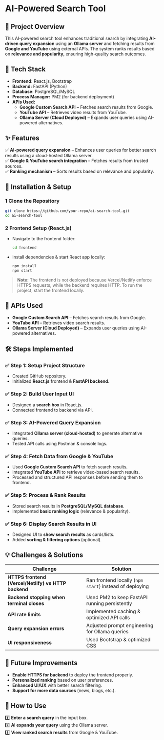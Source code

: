 # AI-Powered Search Tool

## 📌 Project Overview
This AI-powered search tool enhances traditional search by integrating **AI-driven query expansion** using an **Ollama server** and fetching results from **Google and YouTube** using external APIs. The system ranks results based on **relevance and popularity**, ensuring high-quality search outcomes.

## 🚀 Tech Stack
- **Frontend:** React.js, Bootstrap
- **Backend:** FastAPI (Python)
- **Database:** PostgreSQL/MySQL
- **Process Manager:** PM2 (for backend deployment)
- **APIs Used:**
  - **Google Custom Search API** – Fetches search results from Google.
  - **YouTube API** – Retrieves video results from YouTube.
  - **Ollama Server (Cloud Deployed)** – Expands user queries using AI-powered alternatives.

## ✨ Features
✅ **AI-powered query expansion** – Enhances user queries for better search results using a cloud-hosted Ollama server.  
✅ **Google & YouTube search integration** – Fetches results from trusted sources.  
✅ **Ranking mechanism** – Sorts results based on relevance and popularity.  

## 🔧 Installation & Setup

### 1️ Clone the Repository
```bash
git clone https://github.com/your-repo/ai-search-tool.git
cd ai-search-tool
```
### 2 Frontend Setup (React.js)
- Navigate to the frontend folder:
  ```bash
  cd frontend
  ```
- Install dependencies & start React app locally:
  ```bash
  npm install
  npm start
  ```
> **Note:** The frontend is not deployed because Vercel/Netlify enforce HTTPS requests, while the backend requires HTTP. To run the project, start the frontend locally.

## 📜 APIs Used
- **Google Custom Search API** – Fetches search results from Google.
- **YouTube API** – Retrieves video search results.
- **Ollama Server (Cloud Deployed)** – Expands user queries using AI-powered alternatives.

## 🛠 Steps Implemented

### ✅ Step 1: Setup Project Structure
- Created GitHub repository.
- Initialized **React.js** frontend & **FastAPI backend**.

### ✅ Step 2: Build User Input UI
- Designed a **search box** in React.js.
- Connected frontend to backend via API.

### ✅ Step 3: AI-Powered Query Expansion
- Integrated **Ollama server (cloud-hosted)** to generate alternative queries.
- Tested API calls using Postman & console logs.

### ✅ Step 4: Fetch Data from Google & YouTube
- Used **Google Custom Search API** to fetch search results.
- Integrated **YouTube API** to retrieve video-based search results.
- Processed and structured API responses before sending them to frontend.

### ✅ Step 5: Process & Rank Results
- Stored search results in **PostgreSQL/MySQL database**.
- Implemented **basic ranking logic** (relevance & popularity).

### ✅ Step 6: Display Search Results in UI
- Designed UI to **show search results** as cards/lists.
- Added **sorting & filtering options** (optional).

## 💡 Challenges & Solutions
| Challenge | Solution |
|-----------|---------|
| **HTTPS frontend (Vercel/Netlify) vs HTTP backend** | Ran frontend locally (`npm start`) instead of deploying |
| **Backend stopping when terminal closes** | Used PM2 to keep FastAPI running persistently |
| **API rate limits** | Implemented caching & optimized API calls |
| **Query expansion errors** | Adjusted prompt engineering for Ollama queries |
| **UI responsiveness** | Used Bootstrap & optimized CSS |

## 🚀 Future Improvements
- **Enable HTTPS for backend** to deploy the frontend properly.
- **Personalized ranking** based on user preferences.
- **Enhanced UI/UX** with better search filtering.
- **Support for more data sources** (news, blogs, etc.).

## 📝 How to Use
1️⃣ **Enter a search query** in the input box.  
2️⃣ **AI expands your query** using the Ollama server.  
3️⃣ **View ranked search results** from Google & YouTube.  
